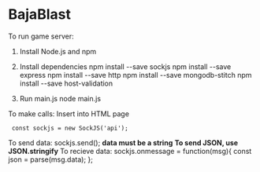 # BajaBlast

To run game server:
  
  1. Install Node.js and npm
  
  2. Install dependencies
      npm install --save sockjs
      npm install --save express
      npm install --save http
      npm install --save mongodb-stitch
      npm install --save host-validation
      
  3. Run main.js
      node main.js
      
To make calls:
     Insert <script src="https://cdn.jsdelivr.net/npm/sockjs-client@1/dist/sockjs.min.js"></script>
     into HTML page
     
     const sockjs = new SockJS('api');

To send data:
    sockjs.send(<data>);
    ****data must be a string****
    ****To send JSON, use JSON.stringify****
To recieve data:
    sockjs.onmessage = function(msg){
        const json = parse(msg.data);
    };
